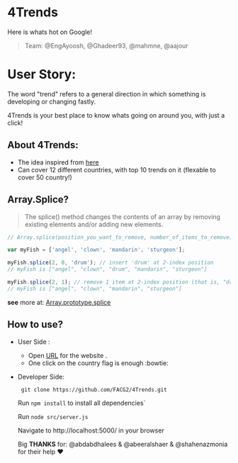 # 4Trends
Here is whats hot on Google!
>Team: @EngAyoosh, @Ghadeer93, @mahmne, @aajour 

# User Story:
The word "trend" refers to a general direction in which something is developing or changing fastly.

4Trends is your best place to know whats going on around you, with just a click!

## About 4Trends:
* The idea inspired from [here](https://trends.google.com/trends/hottrends/visualize?ss=&ncol=&nrow=)
* Can cover 12 different countries, with top 10 trends on it (flexable to cover 50 country!)
## Array.Splice?
> The splice() method changes the contents of an array by removing existing elements and/or adding new elements.

```javascript
// Array.splice(position_you_want_to_remove, number_of_items_to_remove)

var myFish = ['angel', 'clown', 'mandarin', 'sturgeon'];

myFish.splice(2, 0, 'drum'); // insert 'drum' at 2-index position
// myFish is ["angel", "clown", "drum", "mandarin", "sturgeon"]

myFish.splice(2, 1); // remove 1 item at 2-index position (that is, "drum")
// myFish is ["angel", "clown", "mandarin", "sturgeon"]

```
**see** more at: [Array.prototype.splice](https://developer.mozilla.org/en/docs/Web/JavaScript/Reference/Global_Objects/Array/splice
)


## How to use?
 * User Side :

    * Open [URL](https://fortrends.herokuapp.com/) for the website .
    * One click on the country flag is enough :bowtie:

  * Developer Side:

      ` git clone https://github.com/FACG2/4Trends.git`

      Run `npm install` to install all dependencies`

      Run  `node src/server.js `

     Navigate to http://localhost:5000/ in your browser
     
     Big **THANKS** for: @abdabdhalees & @abeeralshaer & @shahenazmonia for their help :heart:

